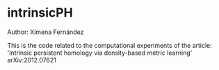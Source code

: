 # intrinsicPH

Author: Ximena Fernández

This is the code related to the computational experiments of the article:
'Intrinsic persistent homology via density-based metric learning' arXiv:2012.07621

